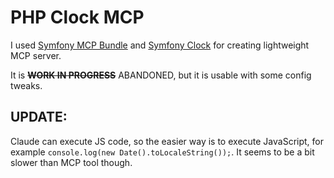 # PHP Clock MCP
I used [Symfony MCP Bundle](https://github.com/symfony/ai/blob/main/src/mcp-bundle/README.md) and [Symfony Clock](https://github.com/symfony/clock)
for creating lightweight MCP server.

It is ~~**WORK IN PROGRESS**~~ ABANDONED, but it is usable with some config tweaks.

## UPDATE:
Claude can execute JS code, so the easier way is to execute JavaScript,
for example `console.log(new Date().toLocaleString());`.
It seems to be a bit slower than MCP tool though.